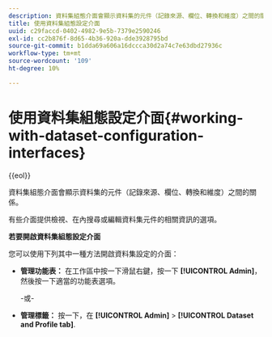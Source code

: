 ```yaml
---
description: 資料集組態介面會顯示資料集的元件（記錄來源、欄位、轉換和維度）之間的關係。
title: 使用資料集組態設定介面
uuid: c29faccd-0402-4982-9e5b-7379e2590246
exl-id: cc2b876f-8d65-4b36-920a-dde3928795bd
source-git-commit: b1dda69a606a16dccca30d2a74c7e63dbd27936c
workflow-type: tm+mt
source-wordcount: '109'
ht-degree: 10%

---
```


# 使用資料集組態設定介面{#working-with-dataset-configuration-interfaces}

{{eol}}

資料集組態介面會顯示資料集的元件（記錄來源、欄位、轉換和維度）之間的關係。

有些介面提供檢視、在內搜尋或編輯資料集元件的相關資訊的選項。

**若要開啟資料集組態設定介面**

您可以使用下列其中一種方法開啟資料集設定的介面：

* **管理功能表：** 在工作區中按一下滑鼠右鍵，按一下 **[!UICONTROL Admin]**，然後按一下適當的功能表選項。

   -或-

* **管理標籤：** 按一下，在 **[!UICONTROL Admin]** > **[!UICONTROL Dataset and Profile tab]**.
